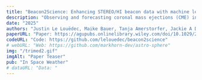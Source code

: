 ```yaml
---
title: "Beacon2Science: Enhancing STEREO/HI beacon data with machine learning for efficient CME tracking"
description: "Observing and forecasting coronal mass ejections (CME) in real-time is crucial due to the strong geomagnetic storms they can generate that can have a potentially damaging effect, for example, on satellites and electrical devices. With its near-real-time availability, STEREO/HI beacon data is the perfect candidate for early forecasting of CMEs. However, previous work concluded that CME arrival prediction based on beacon data could not achieve the same accuracy as with high-resolution science data due to data gaps and lower quality. We present our novel pipeline entitled ''Beacon2Science'', bridging the gap between beacon and science data to improve CME tracking. Through this pipeline, we first enhance the quality (signal-to-noise ratio and spatial resolution) of beacon data. We then increase the time resolution of enhanced beacon images through learned interpolation to match science data's 40-minute resolution. We maximize information coherence between consecutive frames with adapted model architecture and loss functions through the different steps. The improved beacon images are comparable to science data, showing better CME visibility than the original beacon data. Furthermore, we compare CMEs tracked in beacon, enhanced beacon, and science images. The tracks extracted from enhanced beacon data are closer to those from science images, with a mean average error of ~ 0.5° elongation compared to with original beacon data. The work presented in this paper paves the way for its application to forthcoming missions such as Vigil and PUNCH."
date: "2025"
authors: "Justin Le Louëdec, Maike Bauer, Tanja Amerstorfer, Jackie A Davies"
paperURL: "Paper: https://agupubs.onlinelibrary.wiley.com/doi/10.1029/2025SW004440"
codeURL: "Code: https://github.com/lelouedec/beacon2science"
# webURL: "Web: https://github.com/markhorn-dev/astro-sphere"
img: "/trimed2.gif"
imgAlt: "Paper Teaser"
pub: "In Space Weather"
# dataURL: "Data: "
---
```


